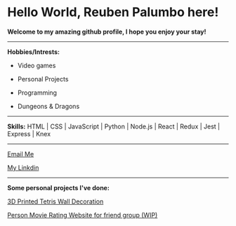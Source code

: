 # Hello World, Reuben Palumbo here!

**Welcome to my amazing github profile, I hope you enjoy your stay!**

---

**Hobbies/Intrests:**

- Video games

- Personal Projects

- Programming

- Dungeons & Dragons

---

**Skills:** HTML | CSS | JavaScript | Python | Node.js | React | Redux | Jest | Express | Knex

---

[Email Me](reubensandwichthe1st@gmail.com)

[My Linkdin](https://www.linkedin.com/in/reuben-palumbo/)

---

**Some personal projects I've done:**

[3D Printed Tetris Wall Decoration](https://www.instagram.com/p/B93QBV4BkpS/?utm_source=ig_web_copy_link)

[Person Movie Rating Website for friend group (WIP)](https://movienknights.netlify.app/)
